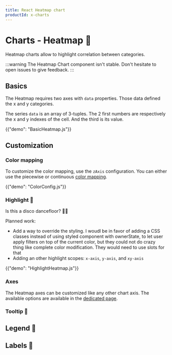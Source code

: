 ```yaml
---
title: React Heatmap chart
productId: x-charts
---
```


# Charts - Heatmap [<span class="plan-pro"></span>](/x/introduction/licensing/#pro-plan 'Pro plan')🚧

<p class="description">Heatmap charts allow to highlight correlation between categories.</p>

:::warning
The Heatmap Chart component isn't stable. Don't hesitate to open issues to give feedback.
:::

## Basics

The Heatmap requires two axes with `data` properties.
Those data defined the x and y categories.

The series `data` is an array of 3-tuples.
The 2 first numbers are respectively the x and y indexes of the cell.
And the third is its value.

{{"demo": "BasicHeatmap.js"}}

## Customization

### Color mapping

To customize the color mapping, use the `zAxis` configuration.
You can either use the piecewise or continuous [color mapping](https://mui.com/x/react-charts/styling/#values-color).

{{"demo": "ColorConfig.js"}}

### Highlight 🚧

Is this a disco dancefloor? 🕺🪩

Planned work:

- Add a way to override the styling. I woudl be in favor of adding a CSS classes instead of using styled component with ownerState, to let user apply filters on top of the current color, but they could not do crazy thing like complete color modification. They would need to use slots for that
- Adding an other highlight scopes: `x-axis`, `y-axis`, and `xy-axis`

{{"demo": "HighlightHeatmap.js"}}

### Axes

The Heatmap axes can be customized like any other chart axis.
The available options are available in the [dedicated page](/x/react-charts/axis/#axis-customization).

### Tooltip 🚧

## Legend 🚧

## Labels 🚧
